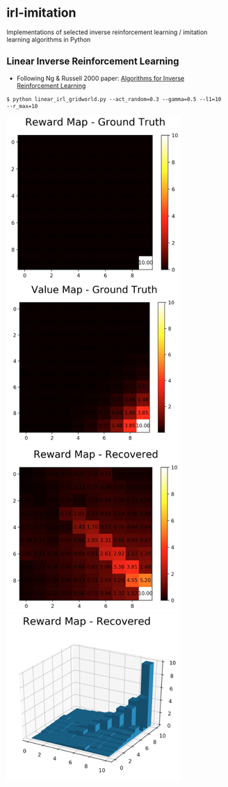 # irl-imitation
Implementations of selected inverse reinforcement learning / imitation learning algorithms in Python


## Linear Inverse Reinforcement Learning

- Following Ng & Russell 2000 paper: [Algorithms for Inverse Reinforcement Learning](http://ai.stanford.edu/~ang/papers/icml00-irl.pdf)

```
$ python linear_irl_gridworld.py --act_random=0.3 --gamma=0.5 --l1=10 --r_max=10
```

<img src="imgs/rmap_gt.jpg" width="400"> <img src="imgs/vmap_gt.jpg" width="400"> 
<img src="imgs/rmap_lirl.jpg" width="400"> <img src="imgs/rmap_lirl_3d.jpg" width="400"> 